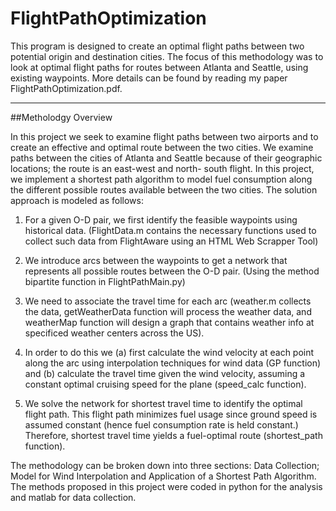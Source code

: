 # FlightPathOptimization

This program is designed to create an optimal flight paths between two potential origin and destination cities. The focus of this methodology was to look at optimal flight paths for routes between Atlanta and Seattle, using existing waypoints. More details can be found by reading my paper FlightPathOptimization.pdf.
_____________________________________________________________________________________________________________________________

##Metholodgy Overview

In this project we seek to examine flight paths between two airports and to create an effective and optimal route between the two cities. We examine paths between the cities of Atlanta and Seattle because of their geographic locations; the route is an east-west and north- south flight. In this project, we implement a shortest path algorithm to model fuel consumption along the different possible routes available between the two cities. The solution approach is modeled as follows:


1) For a given O-D pair, we first identify the feasible waypoints using historical data. (FlightData.m contains the necessary functions used to collect such data from FlightAware using an HTML Web Scrapper Tool)

2) We introduce arcs between the waypoints to get a network that represents all possible routes between the O-D pair. (Using the method bipartite function in FlightPathMain.py)

3) We need to associate the travel time for each arc (weather.m collects the data, getWeatherData function will process the weather data, and weatherMap function will design a graph that contains weather info at specificed weather centers across the US). 

4) In order to do this we (a) first calculate the wind velocity at each point along the arc using interpolation techniques for wind data (GP function) and (b) calculate the travel time given the wind velocity, assuming a constant optimal cruising speed for the plane (speed_calc function).

5) We solve the network for shortest travel time to identify the optimal flight path. This flight path minimizes fuel usage since ground speed is assumed constant (hence fuel consumption rate is held constant.) Therefore, shortest travel time yields a fuel-optimal route (shortest_path function).


The methodology can be broken down into three sections: Data Collection; Model for Wind Interpolation and Application of a Shortest Path Algorithm. The methods proposed in this project were coded in python for the analysis and matlab for data collection.

